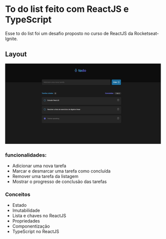 # To do list feito com ReactJS e TypeScript

Esse to do list foi um desafio proposto no curso de ReactJS da Rocketseat-Ignite.

## Layout

![layout](./src/assets/layout-todo-list.png)

### funcionalidades:

- Adicionar uma nova tarefa
- Marcar e desmarcar uma tarefa como concluída
- Remover uma tarefa da listagem
- Mostrar o progresso de conclusão das tarefas

### Conceitos

- Estado
- Imutabilidade
- Lista e chaves no ReactJS
- Propriedades
- Componentização
- TypeScript no ReactJS
